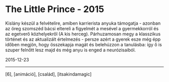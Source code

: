 # The Little Prince - 2015

Kislány készül a felvételire, amiben karrierista anyuka támogatja - azonban az öreg szomszéd bácsi eltereli a figyelmét a mesével a gyermekkorról és az egetverő közhelyekről (A kis herceg). Párhuzamosan megy a klasszikus történet és az aktualizált értelmezés - persze azért a gyerek esze még épp időben megjön, hogy összekapja magát és belehúzzon a tanulásba: így ő is szuper felnőtt lesz majd és még anyu is enged a neurózisaiból.

2015-12-23 

----

[6], [animáció], [család], [itsakindamagic]